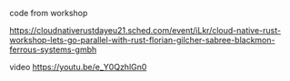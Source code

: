 code from workshop

https://cloudnativerustdayeu21.sched.com/event/iLkr/cloud-native-rust-workshop-lets-go-parallel-with-rust-florian-gilcher-sabree-blackmon-ferrous-systems-gmbh

video
https://youtu.be/e_Y0QzhlGn0
